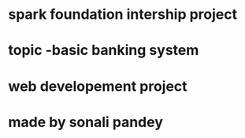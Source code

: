 






# spark foundation intership project
# topic -basic banking system
# web developement project
# made by sonali pandey

